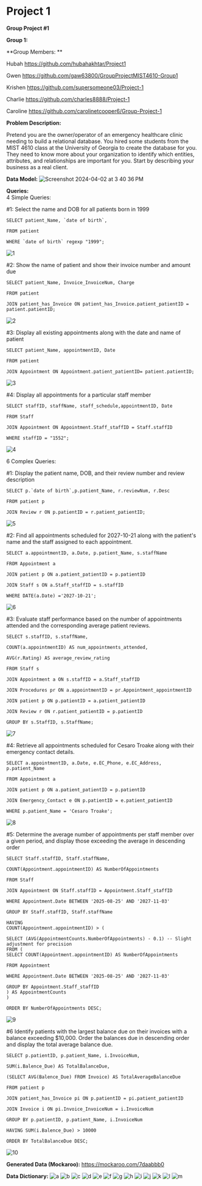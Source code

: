 # Project 1
**Group Project #1**

**Group 1:**

**Group Members: **

Hubah https://github.com/hubahakhtar/Project1

Gwen https://github.com/gaw63800/GroupProjectMIST4610-Group1

Krishen https://github.com/supersomeone03/Project-1

Charlie https://github.com/charles8888/Project-1
    
Caroline https://github.com/carolinetcooper6/Group-Project-1

**Problem Description:** 

Pretend you are the owner/operator of an emergency healthcare clinic needing to build a relational database. You hired some students from the MIST 4610 class at the University of Georgia to create the database for you. They need to know more about your organization to identify which entities, attributes, and relationships are important for you. Start by describing your business as a real client.

**Data Model:**
![Screenshot 2024-04-02 at 3 40 36 PM](https://github.com/hubahakhtar/Project1/assets/165077668/cca0a26c-7349-4f21-bff1-ab18a6f6f94c)

**Queries:**  
4 Simple Queries: 

#1: Select the name and DOB for all patients born in 1999 

    SELECT patient_Name, `date of birth`,

    FROM patient

    WHERE `date of birth` regexp "1999";

![1](https://github.com/hubahakhtar/Project1/assets/165077668/bb473a78-456e-47cf-ac8d-ed110a5341c4)

#2: Show the name of patient and show their invoice number and amount due

    SELECT patient_Name, Invoice_InvoiceNum, Charge 

    FROM patient 

    JOIN patient_has_Invoice ON patient_has_Invoice.patient_patientID = patient.patientID; 

![2](https://github.com/hubahakhtar/Project1/assets/165077668/2ce5134b-c8f8-481d-8e20-840618bc81cc)

#3: Display all existing appointments along with the date and name of patient 

    SELECT patient_Name, appointmentID, Date 

    FROM patient 

    JOIN Appointment ON Appointment.patient_patientID= patient.patientID; 

![3](https://github.com/hubahakhtar/Project1/assets/165077668/5435a87d-265e-43a0-84f9-0c0f9c549cf0)

#4: Display all appointments for a particular staff member 

    SELECT staffID, staffName, staff_schedule,appointmentID, Date 

    FROM Staff 

    JOIN Appointment ON Appointment.Staff_staffID = Staff.staffID 

    WHERE staffID = "1552"; 

![4](https://github.com/hubahakhtar/Project1/assets/165077668/52d3c67d-29c8-4a90-a7d0-e308e25940e9)

6 Complex Queries:

#1: Display the patient name, DOB, and their review number and review description 

    SELECT p.`date of birth`,p.patient_Name, r.reviewNum, r.Desc 

    FROM patient p 

    JOIN Review r ON p.patientID = r.patient_patientID; 

![5](https://github.com/hubahakhtar/Project1/assets/165077668/e1814a73-9007-4beb-8b34-25014447ca80)

#2: Find all appointments scheduled for 2027-10-21 along with the patient's name and the staff assigned to each appointment. 

    SELECT a.appointmentID, a.Date, p.patient_Name, s.staffName 

    FROM Appointment a 

    JOIN patient p ON a.patient_patientID = p.patientID

    JOIN Staff s ON a.Staff_staffID = s.staffID 

    WHERE DATE(a.Date) ='2027-10-21'; 

![6](https://github.com/hubahakhtar/Project1/assets/165077668/fdc516e6-d26e-4093-9721-e05780ca2306)

#3: Evaluate staff performance based on the number of appointments attended and the corresponding average patient reviews. 

    SELECT s.staffID, s.staffName,   

    COUNT(a.appointmentID) AS num_appointments_attended,  

    AVG(r.Rating) AS average_review_rating 

    FROM Staff s 

    JOIN Appointment a ON s.staffID = a.Staff_staffID 

    JOIN Procedures pr ON a.appointmentID = pr.Appointment_appointmentID 

    JOIN patient p ON p.patientID = a.patient_patientID 

    JOIN Review r ON r.patient_patientID = p.patientID 
  
    GROUP BY s.StaffID, s.StaffName; 

![7](https://github.com/hubahakhtar/Project1/assets/165077668/02ba5172-c277-42b4-9e0c-ccd445956918)

#4: Retrieve all appointments scheduled for Cesaro Troake along with their emergency contact details.  

    SELECT a.appointmentID, a.Date, e.EC_Phone, e.EC_Address, p.patient_Name 

    FROM Appointment a 

    JOIN patient p ON a.patient_patientID = p.patientID 

    JOIN Emergency_Contact e ON p.patientID = e.patient_patientID 

    WHERE p.patient_Name = 'Cesaro Troake'; 

![8](https://github.com/hubahakhtar/Project1/assets/165077668/aa3c5e07-20ca-41f5-83c0-7242a6e5ec6c)

#5: Determine the average number of appointments per staff member over a given period, and display those exceeding the average in descending order 

    SELECT Staff.staffID, Staff.staffName,

    COUNT(Appointment.appointmentID) AS NumberOfAppointments 

    FROM Staff 

    JOIN Appointment ON Staff.staffID = Appointment.Staff_staffID 

    WHERE Appointment.Date BETWEEN '2025-08-25' AND '2027-11-03' 

    GROUP BY Staff.staffID, Staff.staffName 

    HAVING
    COUNT(Appointment.appointmentID) > ( 

    SELECT (AVG(AppointmentCounts.NumberOfAppointments) - 0.1) -- Slight adjustment for precision 
    FROM ( 
    SELECT COUNT(Appointment.appointmentID) AS NumberOfAppointments 

    FROM Appointment 

    WHERE Appointment.Date BETWEEN '2025-08-25' AND '2027-11-03' 

    GROUP BY Appointment.Staff_staffID 
    ) AS AppointmentCounts 
    ) 

    ORDER BY NumberOfAppointments DESC; 

![9](https://github.com/hubahakhtar/Project1/assets/165077668/086bc7ac-8f6d-4858-b99b-e089cfac65ee)

#6 Identify patients with the largest balance due on their invoices with a balance exceeding $10,000. Order the balances due in descending order and display the total average balance due. 

    SELECT p.patientID, p.patient_Name, i.InvoiceNum, 

    SUM(i.Balence_Due) AS TotalBalanceDue, 

    (SELECT AVG(Balence_Due) FROM Invoice) AS TotalAverageBalanceDue 
    
    FROM patient p
    
    JOIN patient_has_Invoice pi ON p.patientID = pi.patient_patientID 
    
    JOIN Invoice i ON pi.Invoice_InvoiceNum = i.InvoiceNum 
    
    GROUP BY p.patientID, p.patient_Name, i.InvoiceNum 
    
    HAVING SUM(i.Balence_Due) > 10000 
    
    ORDER BY TotalBalanceDue DESC; 

![10](https://github.com/hubahakhtar/Project1/assets/165077668/e8b18ca6-3ca4-4f25-92bb-67f723a93190)


**Generated Data (Mockaroo):**
https://mockaroo.com/7daabbb0 

**Data Dictionary:**
![a](https://github.com/hubahakhtar/Project1/assets/165077668/7a64e8b4-8c83-4592-a511-4bac269b6c31)
![b](https://github.com/hubahakhtar/Project1/assets/165077668/1b405496-527a-477e-8618-04d4744fc516)
![c](https://github.com/hubahakhtar/Project1/assets/165077668/aa4b585e-9538-4532-89a4-5c052cf010a2)
![d](https://github.com/hubahakhtar/Project1/assets/165077668/8466fb3d-078f-4500-a830-8e3604799da5)
![e](https://github.com/hubahakhtar/Project1/assets/165077668/cad393a8-ac0a-4c28-b77c-e9e023e06daf)
![f](https://github.com/hubahakhtar/Project1/assets/165077668/4c01d12e-b669-4fb5-8635-91ae9af622eb)
![g](https://github.com/hubahakhtar/Project1/assets/165077668/f5076d99-9b9f-4ede-9623-a4a82f12706e)
![h](https://github.com/hubahakhtar/Project1/assets/165077668/4fe80fbc-3c9b-4cf4-9036-9eaa2c95adcb)
![i](https://github.com/hubahakhtar/Project1/assets/165077668/21006f80-bea4-4e38-ba85-a2594841a396)
![j](https://github.com/hubahakhtar/Project1/assets/165077668/1ab2a81b-46ee-4950-be0f-0df01062a41e)
![k](https://github.com/hubahakhtar/Project1/assets/165077668/9cdb1a06-1d9f-4f9b-b248-6bb0cc35c0f1)
![l](https://github.com/hubahakhtar/Project1/assets/165077668/a8aebabd-e6fd-4fd7-ba35-3c598d78430c)
![m](https://github.com/hubahakhtar/Project1/assets/165077668/b8a40c99-630a-49ba-95bd-6d39c489c8bc)
